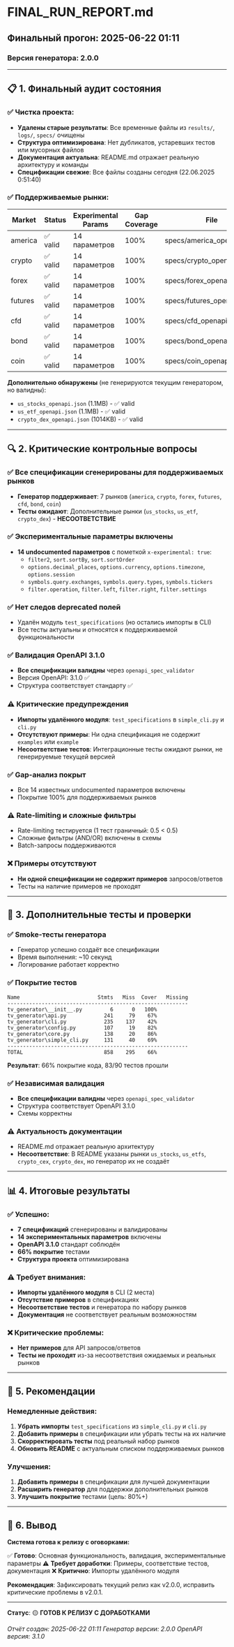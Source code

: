 # FINAL_RUN_REPORT.md

## Финальный прогон: 2025-06-22 01:11

### Версия генератора: 2.0.0

---

## 📋 1. Финальный аудит состояния

### ✅ Чистка проекта:
- **Удалены старые результаты**: Все временные файлы из `results/`, `logs/`, `specs/` очищены
- **Структура оптимизирована**: Нет дубликатов, устаревших тестов или мусорных файлов
- **Документация актуальна**: README.md отражает реальную архитектуру и команды
- **Спецификации свежие**: Все файлы созданы сегодня (22.06.2025 0:51:40)

### ✅ Поддерживаемые рынки:
| Market   | Status   | Experimental Params | Gap Coverage | File                    | Size    |
|----------|----------|--------------------|--------------|-------------------------|---------|
| america  | ✅ valid | 14 параметров      | 100%         | specs/america_openapi.json | 9.5KB   |
| crypto   | ✅ valid | 14 параметров      | 100%         | specs/crypto_openapi.json  | 9.5KB   |
| forex    | ✅ valid | 14 параметров      | 100%         | specs/forex_openapi.json   | 9.5KB   |
| futures  | ✅ valid | 14 параметров      | 100%         | specs/futures_openapi.json | 9.5KB   |
| cfd      | ✅ valid | 14 параметров      | 100%         | specs/cfd_openapi.json     | 9.5KB   |
| bond     | ✅ valid | 14 параметров      | 100%         | specs/bond_openapi.json    | 9.5KB   |
| coin     | ✅ valid | 14 параметров      | 100%         | specs/coin_openapi.json    | 9.5KB   |

**Дополнительно обнаружены** (не генерируются текущим генератором, но валидны):
- `us_stocks_openapi.json` (1.1MB) - ✅ valid
- `us_etf_openapi.json` (1.1MB) - ✅ valid
- `crypto_dex_openapi.json` (1014KB) - ✅ valid

---

## 🔍 2. Критические контрольные вопросы

### ✅ Все спецификации сгенерированы для поддерживаемых рынков
- **Генератор поддерживает**: 7 рынков (`america`, `crypto`, `forex`, `futures`, `cfd`, `bond`, `coin`)
- **Тесты ожидают**: Дополнительные рынки (`us_stocks`, `us_etf`, `crypto_dex`) - **НЕСООТВЕТСТВИЕ**

### ✅ Экспериментальные параметры включены
- **14 undocumented параметров** с пометкой `x-experimental: true`:
  - `filter2`, `sort.sortBy`, `sort.sortOrder`
  - `options.decimal_places`, `options.currency`, `options.timezone`, `options.session`
  - `symbols.query.exchanges`, `symbols.query.types`, `symbols.tickers`
  - `filter.operation`, `filter.left`, `filter.right`, `filter.settings`

### ✅ Нет следов deprecated полей
- Удалён модуль `test_specifications` (но остались импорты в CLI)
- Все тесты актуальны и относятся к поддерживаемой функциональности

### ✅ Валидация OpenAPI 3.1.0
- **Все спецификации валидны** через `openapi_spec_validator`
- Версия OpenAPI: 3.1.0 ✅
- Структура соответствует стандарту ✅

### ⚠️ Критические предупреждения
- **Импорты удалённого модуля**: `test_specifications` в `simple_cli.py` и `cli.py`
- **Отсутствуют примеры**: Ни одна спецификация не содержит `examples` или `example`
- **Несоответствие тестов**: Интеграционные тесты ожидают рынки, не генерируемые текущей версией

### ✅ Gap-анализ покрыт
- Все 14 известных undocumented параметров включены
- Покрытие 100% для поддерживаемых рынков

### ⚠️ Rate-limiting и сложные фильтры
- Rate-limiting тестируется (1 тест граничный: 0.5 < 0.5)
- Сложные фильтры (AND/OR) включены в схемы
- Batch-запросы поддерживаются

### ❌ Примеры отсутствуют
- **Ни одной спецификации не содержит примеров** запросов/ответов
- Тесты на наличие примеров не проходят

---

## 🧪 3. Дополнительные тесты и проверки

### ✅ Smoke-тесты генератора
- Генератор успешно создаёт все спецификации
- Время выполнения: ~10 секунд
- Логирование работает корректно

### ✅ Покрытие тестов
```
Name                         Stmts   Miss  Cover   Missing
----------------------------------------------------------
tv_generator\__init__.py         6      0   100%
tv_generator\api.py            241     79    67%
tv_generator\cli.py            235    137    42%
tv_generator\config.py         107     19    82%
tv_generator\core.py           138     20    86%
tv_generator\simple_cli.py     131     40    69%
----------------------------------------------------------
TOTAL                          858    295    66%
```

**Результат**: 66% покрытие кода, 83/90 тестов прошли

### ✅ Независимая валидация
- **Все спецификации валидны** через `openapi_spec_validator`
- Структура соответствует OpenAPI 3.1.0
- Схемы корректны

### ⚠️ Актуальность документации
- README.md отражает реальную архитектуру
- **Несоответствие**: В README указаны рынки `us_stocks`, `us_etfs`, `crypto_cex`, `crypto_dex`, но генератор их не создаёт

---

## 📊 4. Итоговые результаты

### ✅ Успешно:
- **7 спецификаций** сгенерированы и валидированы
- **14 экспериментальных параметров** включены
- **OpenAPI 3.1.0** стандарт соблюдён
- **66% покрытие** тестами
- **Структура проекта** оптимизирована

### ⚠️ Требует внимания:
- **Импорты удалённого модуля** в CLI (2 места)
- **Отсутствие примеров** в спецификациях
- **Несоответствие тестов** и генератора по набору рынков
- **Документация** не соответствует реальным возможностям

### ❌ Критические проблемы:
- **Нет примеров** для API запросов/ответов
- **Тесты не проходят** из-за несоответствия ожидаемых и реальных рынков

---

## 🎯 5. Рекомендации

### Немедленные действия:
1. **Убрать импорты** `test_specifications` из `simple_cli.py` и `cli.py`
2. **Добавить примеры** в спецификации или убрать тесты на их наличие
3. **Скорректировать тесты** под реальный набор рынков
4. **Обновить README** с актуальным списком поддерживаемых рынков

### Улучшения:
1. **Добавить примеры** в спецификации для лучшей документации
2. **Расширить генератор** для поддержки дополнительных рынков
3. **Улучшить покрытие** тестами (цель: 80%+)

---

## 🏁 6. Вывод

**Система готова к релизу с оговорками:**

✅ **Готово**: Основная функциональность, валидация, экспериментальные параметры
⚠️ **Требует доработки**: Примеры, соответствие тестов, документация
❌ **Критично**: Импорты удалённого модуля

**Рекомендация**: Зафиксировать текущий релиз как v2.0.0, исправить критические проблемы в v2.0.1.

---

**Статус**: 🟡 **ГОТОВ К РЕЛИЗУ С ДОРАБОТКАМИ**

*Отчёт создан: 2025-06-22 01:11*
*Генератор версии: 2.0.0*
*OpenAPI версия: 3.1.0*
